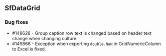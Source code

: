 ## SfDataGrid

### Bug fixes

* \#148628 - Group caption row text is changed based on header text change when changing culture.
* \#149866 - Exception when exporting `double.NaN` in GridNumericColumn to Excel is fixed.